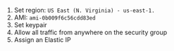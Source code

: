 1. Set region: `US East (N. Virginia) - us-east-1.`
2. AMI: `ami-0b009f6c56cdd83ed`
3. Set keypair
4. Allow all traffic from anywhere on the security group
5. Assign an Elastic IP